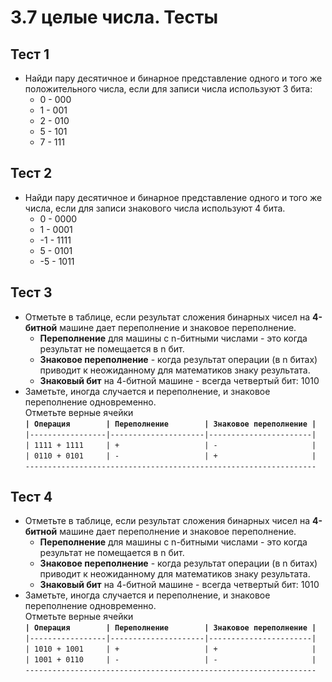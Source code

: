 # 3.7 целые числа. Тесты

## Тест 1

* Найди пару десятичное и бинарное представление одного и того же положительного числа, если для записи числа используют 3 бита:
  * 0 - 000
  * 1 - 001
  * 2 - 010
  * 5 - 101
  * 7 - 111

## Тест 2

* Найди пару десятичное и бинарное представление одного и того же числа, если для записи знакового числа используют 4 бита.
  * 0  - 0000
  * 1  - 0001
  * -1 - 1111
  * 5  - 0101
  * -5 - 1011

## Тест 3

* Отметьте в таблице, если результат сложения бинарных чисел на **4-битной** машине дает переполнение и знаковое переполнение.
  * **Переполнение** для машины с n-битными числами - это когда результат не помещается в n бит.
  * **Знаковое переполнение** - когда результат операции (в n битах) приводит к неожиданному для математиков знаку результата.
  * **Знаковый бит** на 4-битной машине - всегда четвертый бит: 1010
* Заметьте, иногда случается и переполнение, и знаковое переполнение одновременно.  
Отметьте верные ячейки  
**`| Операция        | Переполнение        | Знаковое переполнение |`**  
`|-----------------|---------------------|-----------------------|`  
`| 1111 + 1111     | +                   | -                     |`  
`| 0110 + 0101     | -                   | +                     |`  
`-----------------------------------------------------------------`  

## Тест 4

* Отметьте в таблице, если результат сложения бинарных чисел на **4-битной** машине дает переполнение и знаковое переполнение.
  * **Переполнение** для машины с n-битными числами - это когда результат не помещается в n бит.
  * **Знаковое переполнение** - когда результат операции (в n битах) приводит к неожиданному для математиков знаку результата.
  * **Знаковый бит** на 4-битной машине - всегда четвертый бит: 1010
* Заметьте, иногда случается и переполнение, и знаковое переполнение одновременно.  
Отметьте верные ячейки  
**`| Операция        | Переполнение        | Знаковое переполнение |`**  
`|-----------------|---------------------|-----------------------|`  
`| 1010 + 1001     | +                   | +                     |`  
`| 1001 + 0110     | -                   | -                     |`  
`-----------------------------------------------------------------`  
